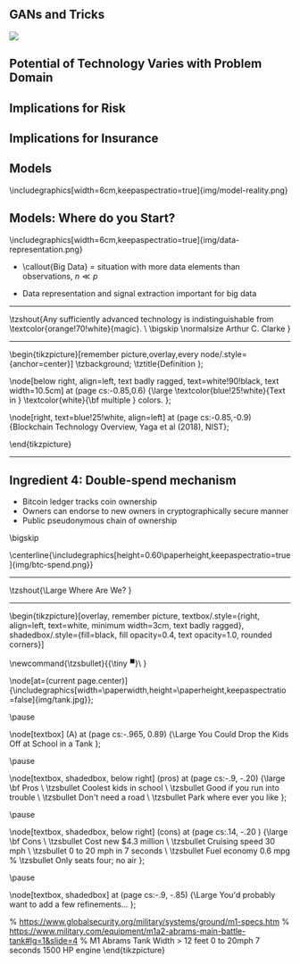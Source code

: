 <!-- Mostly to show how things should be TeXed -->

<!-- Old theme
  "color_scheme": "Packages/Colorsublime - Themes/Monokai_Edited.tmTheme",

Old Markdown theme
  "color_scheme": "Packages/Color Scheme - Default/Twilight.tmTheme",

 -->

## GANs and Tricks

![](img/panda-gibbon-2.png)



## Potential of Technology Varies with Problem Domain

## Implications for Risk

## Implications for Insurance

## Models

\includegraphics[width=6cm,keepaspectratio=true]{img/model-reality.png}

## Models: Where do you Start?

\includegraphics[width=6cm,keepaspectratio=true]{img/data-representation.png}

* \callout{Big Data} = situation with more data elements than observations,  $n \ll p$

* Data representation and signal extraction important for big data


---

\tzshout{Any sufficiently advanced  technology is indistinguishable from \textcolor{orange!70!white}{magic}. \\
    \bigskip
    \normalsize Arthur C. Clarke
}

---




\begin{tikzpicture}[remember picture,overlay,every node/.style={anchor=center}]
\tzbackground;
\tztitle{Definition };

\node[below right, align=left, text badly ragged, text=white!90!black, text width=10.5cm]
  at (page cs:-0.85,0.6) {\large
  \textcolor{blue!25!white}{Text in }
  \textcolor{white}{\bf multiple } colors.
};

  \node[right,  text=blue!25!white, align=left] at (page cs:-0.85,-0.9) {Blockchain Technology Overview, Yaga et al (2018), NIST};

\end{tikzpicture}

---


## Ingredient 4: Double-spend mechanism
* Bitcoin ledger tracks coin ownership
* Owners can endorse to new owners in cryptographically secure manner
* Public pseudonymous chain of ownership

\bigskip

\centerline{\includegraphics[height=0.60\paperheight,keepaspectratio=true]{img/btc-spend.png}}

---

\tzshout{\Large Where Are We? }

---

\begin{tikzpicture}[overlay, remember picture,
textbox/.style={right, align=left, text=white, minimum width=3cm, text badly ragged},
shadedbox/.style={fill=black, fill opacity=0.4, text opacity=1.0, rounded corners}]

\newcommand{\tzsbullet}{{\tiny ${}^\blacksquare$}\ }

\node[at=(current page.center)] {\includegraphics[width=\paperwidth,height=\paperheight,keepaspectratio=false]{img/tank.jpg}};

\pause

\node[textbox] (A) at (page cs:-.965, 0.89) {\Large You Could Drop the Kids Off at School in a Tank };

\pause

\node[textbox, shadedbox, below right] (pros) at (page cs:-.9, -.20) {\large \bf Pros \\
\tzsbullet Coolest kids in school \\
\tzsbullet Good if you run into trouble \\
\tzsbullet Don't need a road  \\
\tzsbullet Park where ever you like };

\pause

\node[textbox, shadedbox, below right] (cons) at (page cs:.14, -.20 ) {\large \bf Cons \\
\tzsbullet Cost new \$4.3 million  \\
\tzsbullet Cruising speed 30 mph \\
\tzsbullet 0 to 20 mph in 7 seconds \\
\tzsbullet Fuel economy 0.6 mpg
% \tzsbullet Only seats four; no air
 };

\pause

\node[textbox, shadedbox]  at (page cs:-.9, -.85) {\Large You'd probably want to add a few refinements... };

% https://www.globalsecurity.org/military/systems/ground/m1-specs.htm
% https://www.military.com/equipment/m1a2-abrams-main-battle-tank#lg=1&slide=4
%  M1 Abrams Tank Width > 12 feet 0 to 20mph 7 seconds 1500 HP engine
\end{tikzpicture}



